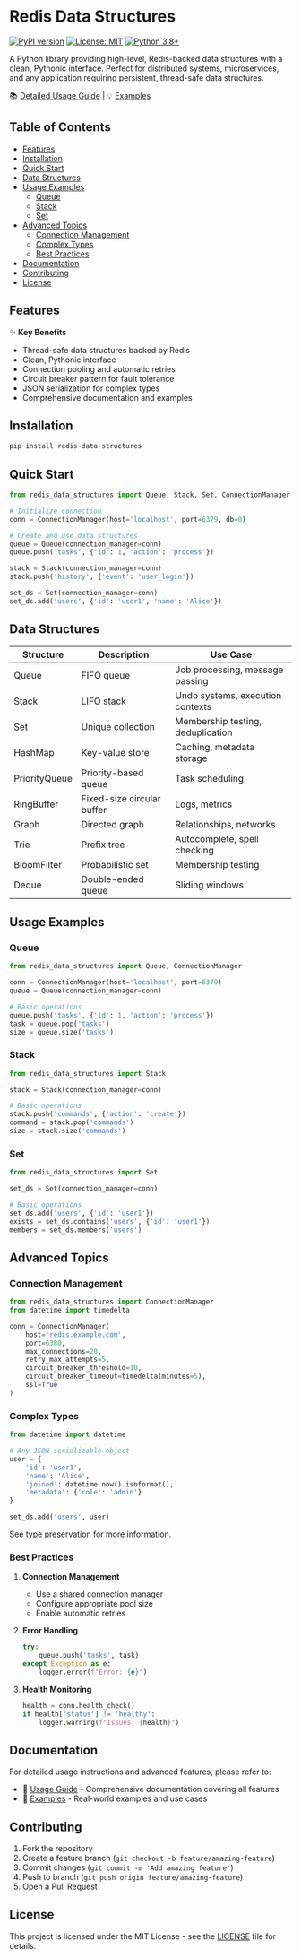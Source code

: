 # Redis Data Structures

[![PyPI version](https://badge.fury.io/py/redis-data-structures.svg)](https://badge.fury.io/py/redis-data-structures)
[![License: MIT](https://img.shields.io/badge/License-MIT-yellow.svg)](https://opensource.org/licenses/MIT)
[![Python 3.8+](https://img.shields.io/badge/python-3.8+-blue.svg)](https://www.python.org/downloads/)

A Python library providing high-level, Redis-backed data structures with a clean, Pythonic interface. Perfect for distributed systems, microservices, and any application requiring persistent, thread-safe data structures.

📚 [Detailed Usage Guide](docs/usage.md) | 💡 [Examples](examples/)

## Table of Contents
- [Features](#features)
- [Installation](#installation)
- [Quick Start](#quick-start)
- [Data Structures](#data-structures)
- [Usage Examples](#usage-examples)
  - [Queue](#queue)
  - [Stack](#stack)
  - [Set](#set)
- [Advanced Topics](#advanced-topics)
  - [Connection Management](#connection-management)
  - [Complex Types](#complex-types)
  - [Best Practices](#best-practices)
- [Documentation](#documentation)
- [Contributing](#contributing)
- [License](#license)

## Features

✨ **Key Benefits**
- Thread-safe data structures backed by Redis
- Clean, Pythonic interface
- Connection pooling and automatic retries
- Circuit breaker pattern for fault tolerance
- JSON serialization for complex types
- Comprehensive documentation and examples

## Installation

```bash
pip install redis-data-structures
```

## Quick Start

```python
from redis_data_structures import Queue, Stack, Set, ConnectionManager

# Initialize connection
conn = ConnectionManager(host='localhost', port=6379, db=0)

# Create and use data structures
queue = Queue(connection_manager=conn)
queue.push('tasks', {'id': 1, 'action': 'process'})

stack = Stack(connection_manager=conn)
stack.push('history', {'event': 'user_login'})

set_ds = Set(connection_manager=conn)
set_ds.add('users', {'id': 'user1', 'name': 'Alice'})
```

## Data Structures

| Structure | Description | Use Case |
|-----------|-------------|----------|
| Queue | FIFO queue | Job processing, message passing |
| Stack | LIFO stack | Undo systems, execution contexts |
| Set | Unique collection | Membership testing, deduplication |
| HashMap | Key-value store | Caching, metadata storage |
| PriorityQueue | Priority-based queue | Task scheduling |
| RingBuffer | Fixed-size circular buffer | Logs, metrics |
| Graph | Directed graph | Relationships, networks |
| Trie | Prefix tree | Autocomplete, spell checking |
| BloomFilter | Probabilistic set | Membership testing |
| Deque | Double-ended queue | Sliding windows |

## Usage Examples

### Queue

```python
from redis_data_structures import Queue, ConnectionManager

conn = ConnectionManager(host='localhost', port=6379)
queue = Queue(connection_manager=conn)

# Basic operations
queue.push('tasks', {'id': 1, 'action': 'process'})
task = queue.pop('tasks')
size = queue.size('tasks')
```

### Stack

```python
from redis_data_structures import Stack

stack = Stack(connection_manager=conn)

# Basic operations
stack.push('commands', {'action': 'create'})
command = stack.pop('commands')
size = stack.size('commands')
```

### Set

```python
from redis_data_structures import Set

set_ds = Set(connection_manager=conn)

# Basic operations
set_ds.add('users', {'id': 'user1'})
exists = set_ds.contains('users', {'id': 'user1'})
members = set_ds.members('users')
```

## Advanced Topics

### Connection Management

```python
from redis_data_structures import ConnectionManager
from datetime import timedelta

conn = ConnectionManager(
    host='redis.example.com',
    port=6380,
    max_connections=20,
    retry_max_attempts=5,
    circuit_breaker_threshold=10,
    circuit_breaker_timeout=timedelta(minutes=5),
    ssl=True
)
```

### Complex Types

```python
from datetime import datetime

# Any JSON-serializable object
user = {
    'id': 'user1',
    'name': 'Alice',
    'joined': datetime.now().isoformat(),
    'metadata': {'role': 'admin'}
}

set_ds.add('users', user)
```
See [type preservation](docs/type_preservation.md) for more information.

### Best Practices

1. **Connection Management**
   - Use a shared connection manager
   - Configure appropriate pool size
   - Enable automatic retries

2. **Error Handling**
   ```python
   try:
       queue.push('tasks', task)
   except Exception as e:
       logger.error(f"Error: {e}")
   ```

3. **Health Monitoring**
   ```python
   health = conn.health_check()
   if health['status'] != 'healthy':
       logger.warning(f"Issues: {health}")
   ```

## Documentation

For detailed usage instructions and advanced features, please refer to:

- 📖 [Usage Guide](docs/usage.md) - Comprehensive documentation covering all features
- 🎯 [Examples](examples/) - Real-world examples and use cases

## Contributing

1. Fork the repository
2. Create a feature branch (`git checkout -b feature/amazing-feature`)
3. Commit changes (`git commit -m 'Add amazing feature'`)
4. Push to branch (`git push origin feature/amazing-feature`)
5. Open a Pull Request

## License

This project is licensed under the MIT License - see the [LICENSE](LICENSE) file for details.
